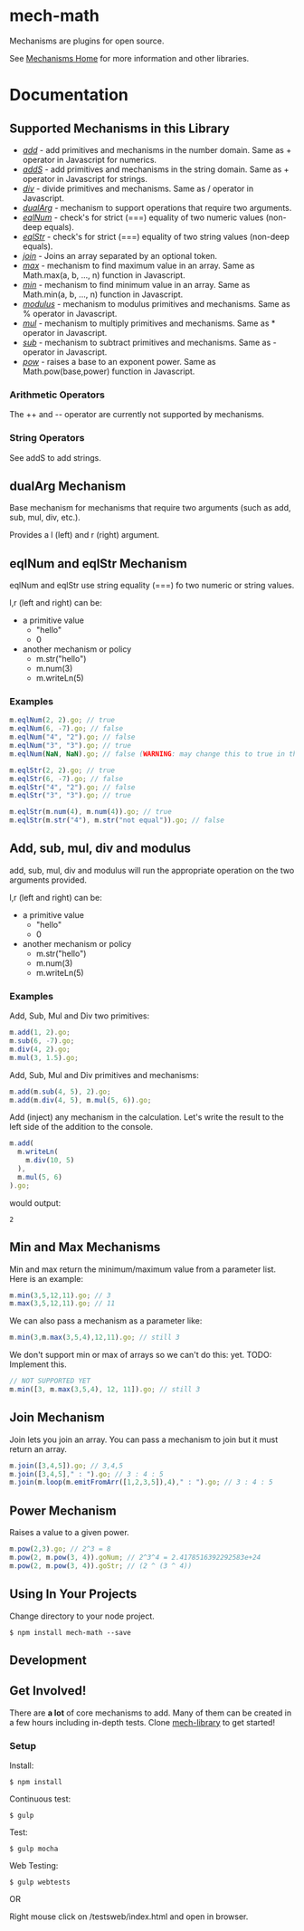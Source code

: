 [mech-library-link]: https://github.com/mechanismsjs/mech-library "Clone to easily create new mechanism libraries"
[mech-web-link]: https://github.com/mechanismsjs/mech-web "Web centric DOM Mechanisms"
[mech-core-link]: https://github.com/mechanismsjs/mech-core "Core Mechanisms"
[mech-math-link]: https://github.com/mechanismsjs/mech-math "Math Mechanisms"
[mech-guid-link]: https://github.com/mechanismsjs/mech-guid "Mechanisms for guids"
[mech-home-link]: https://github.com/mechanisms/mech "Home repository for mechanisms"
# mech-math

Mechanisms are plugins for open source.

See [Mechanisms Home][mech-home-link] for more information and other libraries.

# Documentation

## Supported Mechanisms in this Library

* *[add](#basic-ops-mechanism)* - add primitives and mechanisms in the number domain. Same as + operator in Javascript for numerics.
* *[addS](#string-mechanism)* - add primitives and mechanisms in the string domain. Same as + operator in Javascript for strings.
* *[div](#basic-ops-mechanism)* - divide primitives and mechanisms. Same as / operator in Javascript.
* *[dualArg](#dualarg-mechanism)* - mechanism to support operations that require two arguments.
* *[eqlNum](#eqlnum-eqlstr-mechanism)* - check's for strict (===) equality of two numeric values (non-deep equals).
* *[eqlStr](#eqlnum-eqlstr-mechanism)* - check's for strict (===) equality of two string values (non-deep equals).
* *[join](#join-mechanism)* - Joins an array separated by an optional token.
* *[max](#min-max-mechanism)* - mechanism to find maximum value in an array. Same as Math.max(a, b, ..., n) function in Javascript.
* *[min](#min-max-mechanism)* - mechanism to find minimum value in an array. Same as Math.min(a, b, ..., n) function in Javascript.
* *[modulus](#basic-ops-mechanism)* - mechanism to modulus primitives and mechanisms. Same as % operator in Javascript.
* *[mul](#basic-ops-mechanism)* - mechanism to multiply primitives and mechanisms. Same as * operator in Javascript.
* *[sub](#basic-ops-mechanism)* - mechanism to subtract primitives and mechanisms. Same as - operator in Javascript.
* *[pow](#power-mechanism)* - raises a base to an exponent power. Same as Math.pow(base,power) function in Javascript.

### <a name="arithmetic-mechanism"></a> Arithmetic Operators

The ++ and -- operator are currently not supported by mechanisms.

### <a name="string-mechanism"></a> String Operators

See addS to add strings.

## <a name="dualarg-mechanism"></a> dualArg Mechanism

Base mechanism for mechanisms that require two arguments (such as add, sub, mul, div, etc.).

Provides a l (left) and r (right) argument.

## <a name="eqlnum-eqlstr-mechanism"></a> eqlNum and eqlStr Mechanism

eqlNum and eqlStr use string equality (===) fo two numeric or string values.

l,r (left and right) can be:

* a primitive value
  * "hello"
  * 0
* another mechanism or policy
  * m.str("hello")
  * m.num(3)
  * m.writeLn(5)

### Examples

```javascript
m.eqlNum(2, 2).go; // true
m.eqlNum(6, -7).go; // false
m.eqlNum("4", "2").go; // false
m.eqlNum("3", "3").go; // true
m.eqlNum(NaN, NaN).go; // false (WARNING: may change this to true in the future)
```

```javascript
m.eqlStr(2, 2).go; // true
m.eqlStr(6, -7).go; // false
m.eqlStr("4", "2").go; // false
m.eqlStr("3", "3").go; // true
```

```javascript
m.eqlStr(m.num(4), m.num(4)).go; // true
m.eqlStr(m.str("4"), m.str("not equal")).go; // false
```

## <a name="basic-ops-mechanism"></a> Add, sub, mul, div and modulus

add, sub, mul, div and modulus will run the appropriate operation on the two arguments provided.

l,r (left and right) can be:

* a primitive value
  * "hello"
  * 0
* another mechanism or policy
  * m.str("hello")
  * m.num(3)
  * m.writeLn(5)

### Examples

Add, Sub, Mul and Div two primitives:

```javascript
m.add(1, 2).go;
m.sub(6, -7).go;
m.div(4, 2).go;
m.mul(3, 1.5).go;
```

Add, Sub, Mul and Div primitives and mechanisms:

```javascript
m.add(m.sub(4, 5), 2).go;
m.add(m.div(4, 5), m.mul(5, 6)).go;
```

Add (inject) any mechanism in the calculation. Let's write the result to the left side of the addition to the console.

```javascript
m.add(
  m.writeLn(
    m.div(10, 5)
  ),
  m.mul(5, 6)
).go;
```

would output:

    2

## <a name="min-max-mechanism"></a> Min and Max Mechanisms

Min and max return the minimum/maximum value from a parameter list. Here is an example:

```javascript
m.min(3,5,12,11).go; // 3
m.max(3,5,12,11).go; // 11
```

We can also pass a mechanism as a parameter like:

```javascript
m.min(3,m.max(3,5,4),12,11).go; // still 3
```

We don't support min or max of arrays so we can't do this: yet. TODO: Implement this.


```javascript
// NOT SUPPORTED YET
m.min([3, m.max(3,5,4), 12, 11]).go; // still 3
```

## <a name="join-mechanism"></a> Join Mechanism

Join lets you join an array. You can pass a mechanism to join but it must return an array.


```javascript
m.join([3,4,5]).go; // 3,4,5
m.join([3,4,5]," : ").go; // 3 : 4 : 5
m.join(m.loop(m.emitFromArr([1,2,3,5]),4)," : ").go; // 3 : 4 : 5
```

## <a name="power-mechanism"></a> Power Mechanism

Raises a value to a given power.

```javascript
m.pow(2,3).go; // 2^3 = 8
m.pow(2, m.pow(3, 4)).goNum; // 2^3^4 = 2.4178516392292583e+24
m.pow(2, m.pow(3, 4)).goStr; // (2 ^ (3 ^ 4))
```

## Using In Your Projects

Change directory to your node project.

    $ npm install mech-math --save

## Development

## Get Involved!

There are **a lot** of core mechanisms to add. Many of them can be created in a few hours including in-depth tests. Clone [mech-library][mech-library-link] to get started!

### Setup

Install:

    $ npm install

Continuous test:

    $ gulp

Test:

    $ gulp mocha

Web Testing:

    $ gulp webtests

OR

Right mouse click on /testsweb/index.html and open in browser.
